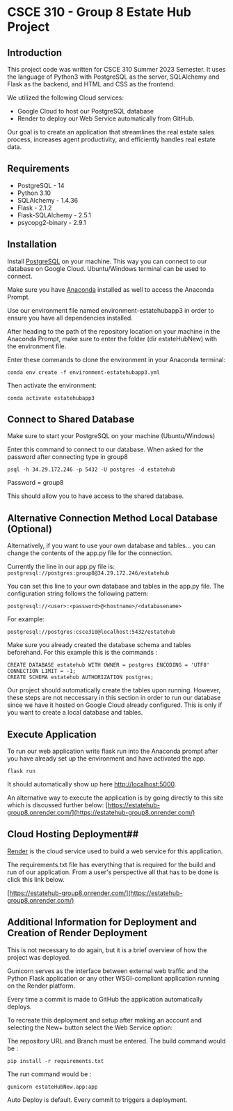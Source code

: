 # CSCE 310 - Group 8 Estate Hub Project

## Introduction ##

This project code was written for CSCE 310 Summer 2023 Semester. It uses the language of Python3 with PostgreSQL as the server, SQLAlchemy and Flask as the backend, and HTML and CSS as the frontend.

We utilized the following Cloud services:
- Google Cloud to host our PostgreSQL database
- Render to deploy our Web Service automatically from GitHub.

Our goal is to create an application that streamlines the real estate sales process, increases agent productivity, and efficiently handles real estate data.


## Requirements ##

* PostgreSQL - 14
* Python 3.10
* SQLAlchemy - 1.4.36
* Flask - 2.1.2
* Flask-SQLAlchemy - 2.5.1
* psycopg2-binary - 2.9.1

## Installation ##

Install [PostgreSQL](https://www.postgresql.org/download/) on your machine. This way you can connect to our database on Google Cloud. 
Ubuntu/Windows terminal can be used to connect. 

Make sure you have [Anaconda](https://www.anaconda.com/download) installed as well to access the Anaconda Prompt. 

Use our environment file named environment-estatehubapp3 in order to ensure you have all dependencies installed.

After heading to the path of the repository location on your machine in the Anaconda Prompt, make sure to enter the folder (dir estateHubNew) with the environment file.

Enter these commands to clone the environment in your Anaconda terminal: 

```
conda env create -f environment-estatehubapp3.yml
```

Then activate the environment:
 
```
conda activate estatehubapp3
```

## Connect to Shared Database ##

Make sure to start your PostgreSQL on your machine (Ubuntu/Windows) 

Enter this command to connect to our database. When asked for the password after connecting type in group8
```
psql -h 34.29.172.246 -p 5432 -U postgres -d estatehub
```
Password = group8

This should allow you to have access to the shared database.

## Alternative Connection Method Local Database (Optional) ##
Alternatively, if you want to use your own database and tables... you can change the contents of the app.py file for the connection.

Currently the line in our app.py file is:
`postgresql://postgres:group8@34.29.172.246/estatehub`

You can set this line to your own database and tables in the app.py file.
The configuration string follows the following pattern:

 `postgresql://<user>:<password>@<hostname>/<databasename>`

For example:

`postgresql://postgres:csce310@localhost:5432/estatehub`

Make sure you already created the database schema and tables beforehand. 
For this example this is the commands :

```
CREATE DATABASE estatehub WITH OWNER = postgres ENCODING = 'UTF8' CONNECTION LIMIT = -1;
CREATE SCHEMA estatehub AUTHORIZATION postgres;
```

Our project should automatically create the tables upon running. However, these steps are not neccessary in this section in order to run our database since we have it hosted on Google Cloud already configured. This is only if you want to create a local database and tables. 


## Execute Application ##

To run our web application write flask run into the Anaconda prompt after you have already set up the environment and have activated the app. 

```
flask run
```
 It should automatically show up here [http://localhost:5000](http://localhost:5000).

An alternative way to execute the application is by going directly to this site which is discussed further below:
[https://estatehub-group8.onrender.com/](https://estatehub-group8.onrender.com/)

## Cloud Hosting Deployment## 
[Render](https://render.com/) is the cloud service used to build a web service for this application. 

The requirements.txt file has everything that is required for the build and run of our application. From a user's perspective all that has to be done is click this link below. 

[https://estatehub-group8.onrender.com/](https://estatehub-group8.onrender.com/)

## Additional Information for Deployment and Creation of Render Deployment ##

This is not necessary to do again, but it is a brief overview of how the project was deployed. 

Gunicorn serves as the interface between external web traffic and the Python Flask application or any other WSGI-compliant application running on the Render platform.

Every time a commit is made to GitHub the application automatically deploys.

To recreate this deployment and setup after making an account and selecting the New+ button select the Web Service option: 

The repository URL and Branch must be entered. 
The build command would be :
```
pip install -r requirements.txt
```
The run command would be : 
```
gunicorn estateHubNew.app:app
```

Auto Deploy is default. Every commit to triggers a deployment.



